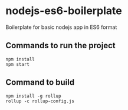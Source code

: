 
# nodejs-es6-boilerplate

 
Boilerplate for basic nodejs app in ES6 format


## Commands to run the project

    npm install
    npm start
## Command to build

    npm install -g rollup
    rollup -c rollup-config.js
